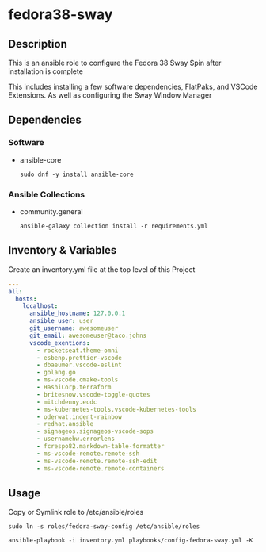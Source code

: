 # fedora38-sway

## Description

This is an ansible role to configure the Fedora 38 Sway Spin after installation is complete

This includes installing a few software dependencies, FlatPaks, and VSCode Extensions. As well as configuring the Sway Window Manager

## Dependencies

### Software

- ansible-core

  `sudo dnf -y install ansible-core`

### Ansible Collections

- community.general

  `ansible-galaxy collection install -r requirements.yml`

## Inventory & Variables

Create an inventory.yml file at the top level of this Project

```yaml
---
all:
  hosts:
    localhost:
      ansible_hostname: 127.0.0.1
      ansible_user: user
      git_username: awesomeuser
      git_email: awesomeuser@taco.johns
      vscode_exentions:
        - rocketseat.theme-omni
        - esbenp.prettier-vscode
        - dbaeumer.vscode-eslint
        - golang.go
        - ms-vscode.cmake-tools
        - HashiCorp.terraform
        - britesnow.vscode-toggle-quotes
        - mitchdenny.ecdc
        - ms-kubernetes-tools.vscode-kubernetes-tools
        - oderwat.indent-rainbow
        - redhat.ansible
        - signageos.signageos-vscode-sops
        - usernamehw.errorlens
        - fcrespo82.markdown-table-formatter
        - ms-vscode-remote.remote-ssh
        - ms-vscode-remote.remote-ssh-edit
        - ms-vscode-remote.remote-containers
```

## Usage

Copy or Symlink role to /etc/ansible/roles

`sudo ln -s roles/fedora-sway-config /etc/ansible/roles`

`ansible-playbook -i inventory.yml playbooks/config-fedora-sway.yml -K`
